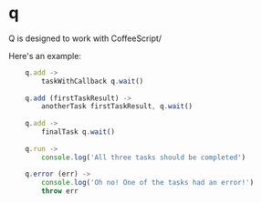 q
===
Q is designed to work with CoffeeScript/

Here's an example:

```js
    q.add ->
        taskWithCallback q.wait()
        
    q.add (firstTaskResult) ->
        anotherTask firstTaskResult, q.wait()
    
    q.add ->
        finalTask q.wait()
        
    q.run ->
        console.log('All three tasks should be completed')
        
    q.error (err) ->
        console.log('Oh no! One of the tasks had an error!')
        throw err 
```
